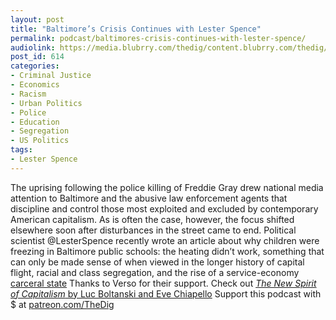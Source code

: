```yaml
---
layout: post
title: "Baltimore’s Crisis Continues with Lester Spence"
permalink: podcast/baltimores-crisis-continues-with-lester-spence/
audiolink: https://media.blubrry.com/thedig/content.blubrry.com/thedig/The_Dig_-_EP_86_-_Spence.mp3
post_id: 614
categories: 
- Criminal Justice
- Economics
- Racism
- Urban Politics
- Police
- Education
- Segregation
- US Politics
tags: 
- Lester Spence
---
```


The uprising following the police killing of Freddie Gray drew national media attention to Baltimore and the abusive law enforcement agents that discipline and control those most exploited and excluded by contemporary American capitalism. As is often the case, however, the focus shifted elsewhere soon after disturbances in the street came to end. Political scientist @LesterSpence recently wrote an article about why children were freezing in Baltimore public schools: the heating didn’t work, something that can only be made sense of when viewed in the longer history of capital flight, racial and class segregation, and the rise of a service-economy [carceral state](jacobinmag.com/2018/01/baltimore-freezing-schools-children-racism-austerity) Thanks to Verso for their support. Check out [*The New Spirit of Capitalism* by Luc Boltanski and Eve Chiapello](versobooks.com/books/2513-the-new-spirit-of-capitalism) Support this podcast with $ at [patreon.com/TheDig](http://www.patreon.com/TheDig) 

 
